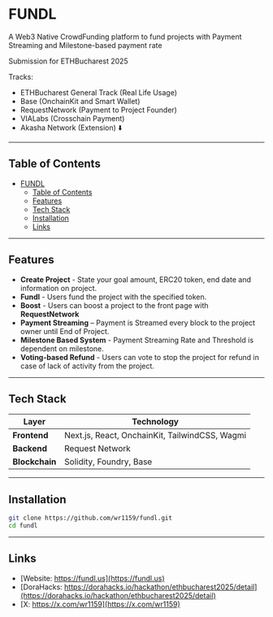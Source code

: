 # FUNDL

A Web3 Native CrowdFunding platform to fund projects with Payment Streaming and Milestone-based payment rate

Submission for ETHBucharest 2025

Tracks:

- ETHBucharest General Track (Real Life Usage)
- Base (OnchainKit and Smart Wallet)
- RequestNetwork (Payment to Project Founder)
- VIALabs (Crosschain Payment)
- Akasha Network (Extension) ⬇️

---

## Table of Contents

- [FUNDL](#fundl)
  - [Table of Contents](#table-of-contents)
  - [Features](#features)
  - [Tech Stack](#tech-stack)
  - [Installation](#installation)
  - [Links](#links)

---

## Features

- **Create Project** - State your goal amount, ERC20 token, end date and information on project.
- **Fundl** - Users fund the project with the specified token.
- **Boost** - Users can boost a project to the front page with **RequestNetwork**
- **Payment Streaming** – Payment is Streamed every block to the project owner until End of Project.
- **Milestone Based System** - Payment Streaming Rate and Threshold is dependent on milestone.
- **Voting-based Refund** - Users can vote to stop the project for refund in case of lack of activity from the project.

---

## Tech Stack

| Layer        | Technology |
|-------------|------------|
| **Frontend**  | Next.js, React, OnchainKit, TailwindCSS, Wagmi |
| **Backend**   | Request Network  |
| **Blockchain** | Solidity, Foundry, Base |

---

## Installation

```sh
git clone https://github.com/wr1159/fundl.git
cd fundl
```

---

## Links

- [Website: https://fundl.us](https://fundl.us)
- [DoraHacks: https://dorahacks.io/hackathon/ethbucharest2025/detail](https://dorahacks.io/hackathon/ethbucharest2025/detail)
- [X: https://x.com/wr1159](https://x.com/wr1159)
